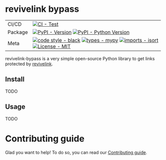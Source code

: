 # revivelink bypass


| |                                                                                                                                                                                                                                                                                                                                                                                                                                                                                                          |
| --- |----------------------------------------------------------------------------------------------------------------------------------------------------------------------------------------------------------------------------------------------------------------------------------------------------------------------------------------------------------------------------------------------------------------------------------------------------------------------------------------------------------|
| CI/CD | [![CI - Test](https://github.com/FlorentClarret/revivelink-bypass/actions/workflows/tox.yml/badge.svg)](https://github.com/FlorentClarret/revivelink-bypass/actions/workflows/tox.yml)                                                                                                                                                                                                                                                                                                                       |
| Package | [![PyPI - Version](https://img.shields.io/pypi/v/revivelink-bypass.svg?logo=pypi&label=PyPI&logoColor=gold)](https://pypi.org/project/revivelink-bypass/) [![PyPI - Python Version](https://img.shields.io/pypi/pyversions/revivelink-bypass.svg?logo=python&label=Python&logoColor=gold)](https://pypi.org/project/revivelink-bypass/) |
| Meta | [![code style - black](https://img.shields.io/badge/code%20style-black-000000.svg)](https://github.com/psf/black) [![types - mypy](https://img.shields.io/badge/types-mypy-blue.svg)](https://github.com/python/mypy) [![imports - isort](https://img.shields.io/badge/imports-isort-ef8336.svg)](https://github.com/pycqa/isort) [![License - MIT](https://img.shields.io/badge/license-MIT-9400d3.svg)](https://spdx.org/licenses/)                                                                    |

</div>

revivelink-bypass is a very simple open-source Python library to get links protected by [revivelink](https://revivelink.com/).

## Install

TODO

## Usage

TODO

# Contributing guide

Glad you want to help! To do so, you can read our [Contributing guide](CONTRIBUTING.md).
